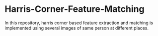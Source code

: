 # Harris-Corner-Feature-Matching
In this repository, harris corner based feature extraction and matching is implemented using several images of same person at different places.
